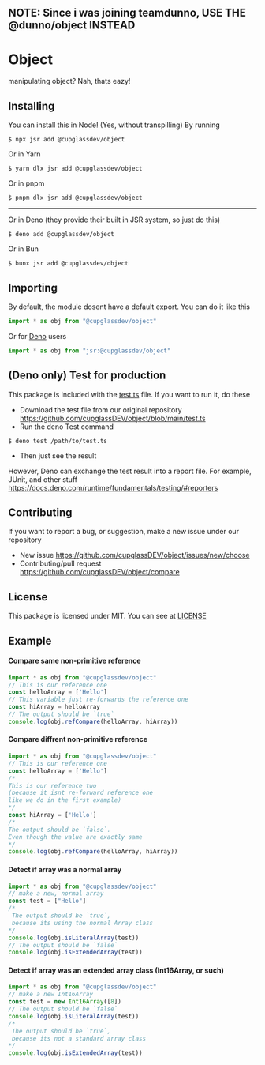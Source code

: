 ## NOTE: Since i was joining teamdunno, USE THE @dunno/object INSTEAD

# Object
manipulating object? Nah, thats eazy!
## Installing 
You can install this in Node! (Yes, without transpilling) By running
```shell
$ npx jsr add @cupglassdev/object
```
Or in Yarn
```shell
$ yarn dlx jsr add @cupglassdev/object
```
Or in pnpm
```shell
$ pnpm dlx jsr add @cupglassdev/object
```
---
Or in Deno (they provide their built in JSR system, so just do this)
```shell
$ deno add @cupglassdev/object
```
Or in Bun
```shell
$ bunx jsr add @cupglassdev/object
```
## Importing
By default, the module dosent have a default export. You can do it like this
```js
import * as obj from "@cupglassdev/object"
```
Or for [Deno](https://deno.com) users
```js
import * as obj from "jsr:@cupglassdev/object"
```
## (Deno only) Test for production
This package is included with the [test.ts](./test.ts) file. If you want to run it, do these
- Download the test file from our original repository https://github.com/cupglassDEV/object/blob/main/test.ts
- Run the deno Test command
```shell
$ deno test /path/to/test.ts
```
- Then just see the result

However, Deno can exchange the test result into a report file. For example, JUnit, and other stuff
https://docs.deno.com/runtime/fundamentals/testing/#reporters
## Contributing
If you want to report a bug, or suggestion, make a new issue under our repository

- New issue https://github.com/cupglassDEV/object/issues/new/choose
- Contributing/pull request https://github.com/cupglassDEV/object/compare
## License
This package is licensed under MIT. You can see at [LICENSE](./LICENSE)
## Example
#### Compare same non-primitive reference
```js
import * as obj from "@cupglassdev/object"
// This is our reference one
const helloArray = ['Hello']
// This variable just re-forwards the reference one
const hiArray = helloArray
// The output should be `true`
console.log(obj.refCompare(helloArray, hiArray))
```
#### Compare diffrent non-primitive reference
```js
import * as obj from "@cupglassdev/object"
// This is our reference one
const helloArray = ['Hello']
/* 
This is our reference two 
(because it isnt re-forward reference one 
like we do in the first example)
*/
const hiArray = ['Hello']
/*
The output should be `false`. 
Even though the value are exactly same
*/
console.log(obj.refCompare(helloArray, hiArray))
```
#### Detect if array was a normal array
```js
import * as obj from "@cupglassdev/object"
// make a new, normal array
const test = ["Hello"]
/*
 The output should be `true`,
 because its using the normal Array class
*/
console.log(obj.isLiteralArray(test))
// The output should be `false`
console.log(obj.isExtendedArray(test))
```
#### Detect if array was an extended array class (Int16Array, or such)
```js
import * as obj from "@cupglassdev/object"
// make a new Int16Array
const test = new Int16Array([8])
// The output should be `false`
console.log(obj.isLiteralArray(test))
/*
 The output should be `true`, 
 because its not a standard array class
*/
console.log(obj.isExtendedArray(test))
```
